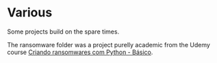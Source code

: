 # Various
Some projects build on the spare times.


The ransomware folder was a project purelly academic from the Udemy course [Criando ransomwares com Python - Básico](https://www.udemy.com/course/criando-ransomwares-com-python/).
